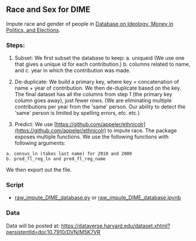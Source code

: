 ## Race and Sex for DIME

Impute race and gender of people in [Database on Ideology, Money in Politics, and Elections](https://data.stanford.edu/dime). 

### Steps:

1. Subset: We first subset the database to keep: a. uniqueid (We use one that gives a unique id for each contribution.) b. columns related to name, and c. year in which the contribution was made.

2. De-duplicate: We build a primary key, where key = concatenation of name + year of contribution. We then de-duplicate based on the key. The final dataset has all the columns from step 1 (the primary key column goes away), just fewer rows. (We are eliminating multiple contributions per year from the 'same' person. Our ability to detect the 'same' person is limited by spelling errors, etc. etc.)

4. Predict: We use [https://github.com/appeler/ethnicolr](https://github.com/appeler/ethnicolr) to impute race. The package exposes multiple functions. We use the following functions with following arguments:

```
a. census_ln (takes last name) for 2010 and 2000 
b. pred_fl_reg_ln and pred_fl_reg_name
```

We then export out the file. 

### Script

* [raw_impute_DIME_database.py](raw_impute_DIME_database.py) or [raw_impute_DIME_database.ipynb](https://nbviewer.jupyter.org/github/appeler/dime_race/blob/master/raw_impute_DIME_database.ipynb)

### Data

Data will be posted at: https://dataverse.harvard.edu/dataset.xhtml?persistentId=doi:10.7910/DVN/M5K7VR
